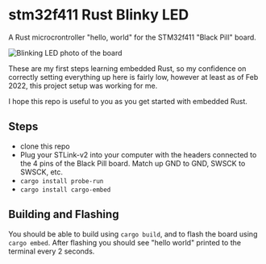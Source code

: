 # stm32f411 Rust Blinky LED

A Rust microcrontroller "hello, world" for the STM32f411 "Black Pill" board.

![Blinking LED photo of the board](https://user-images.githubusercontent.com/175496/154872263-3b432685-2bfe-4557-bd3e-8ba7c4261147.jpg)

These are my first steps learning embedded Rust, so my confidence on correctly setting
everything up here is fairly low, however at least as of Feb 2022, this project setup
was working for me.

I hope this repo is useful to you as you get started with embedded Rust.

## Steps

- clone this repo
- Plug your STLink-v2 into your computer with the headers connected to the 4 pins of the Black Pill board. Match up GND to GND, SWSCK to SWSCK, etc.
- `cargo install probe-run`
- `cargo install cargo-embed`

## Building and Flashing

You should be able to build using `cargo build`, and to flash the board using `cargo embed`.
After flashing you should see "hello world" printed to the terminal every 2 seconds.
